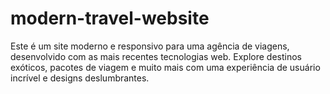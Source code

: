 # modern-travel-website
Este é um site moderno e responsivo para uma agência de viagens, desenvolvido com as mais recentes tecnologias web. Explore destinos exóticos, pacotes de viagem e muito mais com uma experiência de usuário incrível e designs deslumbrantes.
